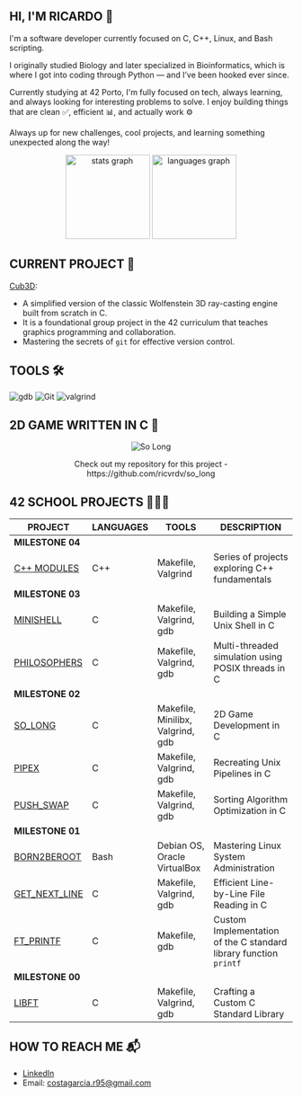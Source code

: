 ## HI, I'M RICARDO 👋
I'm a software developer currently focused on C, C++, Linux, and Bash scripting.

I originally studied Biology and later specialized in Bioinformatics, which is where I got into coding through Python — and I’ve been hooked ever since.

Currently studying at 42 Porto, I'm fully focused on tech, always learning, and always looking for interesting problems to solve. I enjoy building things that are clean ✅, efficient 📊, and actually work ⚙️

Always up for new challenges, cool projects, and learning something unexpected along the way!

<div align="center">
  <img src="https://github-readme-stats.vercel.app/api?username=ricvrdv&hide_title=false&hide_rank=false&show_icons=true&include_all_commits=true&count_private=true&disable_animations=false&theme=merko&locale=en&hide_border=true&order=1" height="150" alt="stats graph"  />
  <img src="https://github-readme-stats.vercel.app/api/top-langs?username=ricvrdv&locale=en&hide_title=false&layout=compact&card_width=320&langs_count=5&theme=merko&hide_border=true&order=2" height="150" alt="languages graph"  />
</div>

## CURRENT PROJECT 🚧
[Cub3D](https://github.com/ricvrdv/cub3d):
- A simplified version of the classic Wolfenstein 3D ray-casting engine built from scratch in C.
- It is a foundational group project in the 42 curriculum that teaches graphics programming and collaboration.
- Mastering the secrets of `git` for effective version control.


## TOOLS 🛠️
![gdb](https://img.shields.io/badge/gdb-0D1117.svg?style=for-the-badge&logo=gnu&logoColor=F5942C)
![Git](https://img.shields.io/badge/git-0D1117.svg?style=for-the-badge&logo=git&logoColor=F5942C)
![valgrind](https://img.shields.io/badge/%F3%B1%97%80%20%20valgrind-v?style=for-the-badge&logo=horse&labelColor=000&color=000)

## 2D GAME WRITTEN IN C 🐸

<p align="center">
  <img src="https://github.com/ricvrdv/so_long/blob/main/so_long.gif" alt="So Long">
</p>

<div align="center">
  Check out my repository for this project - https://github.com/ricvrdv/so_long
</div>

## 42 SCHOOL PROJECTS 🧑🏻‍💻

| PROJECT | LANGUAGES | TOOLS | DESCRIPTION |
|---|---|---|---|
|**MILESTONE 04**|
| [C++ MODULES](https://github.com/ricvrdv/cpp-modules/tree/main) | C++ | Makefile, Valgrind | Series of projects exploring C++ fundamentals |
|**MILESTONE 03**|
| [MINISHELL](https://github.com/ricvrdv/Minishell) | C | Makefile, Valgrind, gdb | Building a Simple Unix Shell in C |
| [PHILOSOPHERS](https://github.com/ricvrdv/philosophers) | C | Makefile, Valgrind, gdb | Multi-threaded simulation using POSIX threads in C |
|**MILESTONE 02**|
| [SO_LONG](https://github.com/ricvrdv/so_long) | C | Makefile, Minilibx, Valgrind, gdb | 2D Game Development in C |
| [PIPEX](https://github.com/ricvrdv/pipex) | C | Makefile, Valgrind, gdb | Recreating Unix Pipelines in C |
| [PUSH_SWAP](https://github.com/ricvrdv/push_swap) | C | Makefile, Valgrind, gdb | Sorting Algorithm Optimization in C |
|**MILESTONE 01**|
| [BORN2BEROOT](https://github.com/ricvrdv/Born2beRoot) | Bash | Debian OS, Oracle VirtualBox | Mastering Linux System Administration |
| [GET_NEXT_LINE](https://github.com/ricvrdv/get_next_line) | C | Makefile, Valgrind, gdb | Efficient Line-by-Line File Reading in C |
| [FT_PRINTF](https://github.com/ricvrdv/ft_printf) | C | Makefile, gdb | Custom Implementation of the C standard library function `printf` |
|**MILESTONE 00**|
| [LIBFT](https://github.com/ricvrdv/libft) | C | Makefile, Valgrind, gdb | Crafting a Custom C Standard Library |

## HOW TO REACH ME 📬
- [LinkedIn](https://www.linkedin.com/in/ricardo-costa-garcia/)
- Email: costagarcia.r95@gmail.com
